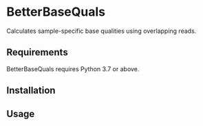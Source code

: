# BetterBaseQuals

Calculates sample-specific base qualities using overlapping reads.

## Requirements

BetterBaseQuals requires Python 3.7 or above.

## Installation


## Usage
